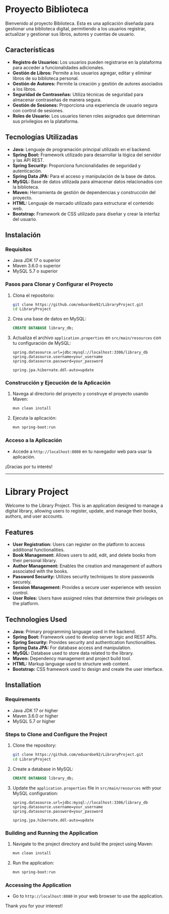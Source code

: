 # Proyecto Biblioteca

Bienvenido al proyecto Biblioteca. Esta es una aplicación diseñada para gestionar una biblioteca digital, permitiendo a los usuarios registrar, actualizar y gestionar sus libros, autores y cuentas de usuario.

## Características

- **Registro de Usuarios:** Los usuarios pueden registrarse en la plataforma para acceder a funcionalidades adicionales.
- **Gestión de Libros:** Permite a los usuarios agregar, editar y eliminar libros de su biblioteca personal.
- **Gestión de Autores:** Permite la creación y gestión de autores asociados a los libros.
- **Seguridad de Contraseñas:** Utiliza técnicas de seguridad para almacenar contraseñas de manera segura.
- **Gestión de Sesiones:** Proporciona una experiencia de usuario segura con control de sesiones.
- **Roles de Usuario:** Los usuarios tienen roles asignados que determinan sus privilegios en la plataforma.

## Tecnologías Utilizadas

- **Java:** Lenguaje de programación principal utilizado en el backend.
- **Spring Boot:** Framework utilizado para desarrollar la lógica del servidor y las API REST.
- **Spring Security:** Proporciona funcionalidades de seguridad y autenticación.
- **Spring Data JPA:** Para el acceso y manipulación de la base de datos.
- **MySQL:** Base de datos utilizada para almacenar datos relacionados con la biblioteca.
- **Maven:** Herramienta de gestión de dependencias y construcción del proyecto.
- **HTML:** Lenguaje de marcado utilizado para estructurar el contenido web.
- **Bootstrap:** Framework de CSS utilizado para diseñar y crear la interfaz del usuario.

## Instalación
### Requisitos

- Java JDK 17 o superior
- Maven 3.6.0 o superior
- MySQL 5.7 o superior

### Pasos para Clonar y Configurar el Proyecto

1. Clona el repositorio:

    ```bash
    git clone https://github.com/eduardoe92/LibraryProject.git
    cd LibraryProject
    ```

2. Crea una base de datos en MySQL:

    ```sql
    CREATE DATABASE library_db;
    ```

3. Actualiza el archivo `application.properties` en `src/main/resources` con tu configuración de MySQL:

    ```properties
    spring.datasource.url=jdbc:mysql://localhost:3306/library_db
    spring.datasource.username=your_username
    spring.datasource.password=your_password

    spring.jpa.hibernate.ddl-auto=update
    ```

### Construcción y Ejecución de la Aplicación

1. Navega al directorio del proyecto y construye el proyecto usando Maven:

    ```bash
    mvn clean install
    ```

2. Ejecuta la aplicación:

    ```bash
    mvn spring-boot:run
    ```

### Acceso a la Aplicación

- Accede a `http://localhost:8080` en tu navegador web para usar la aplicación.

¡Gracias por tu interés!

---

# Library Project

Welcome to the Library Project. This is an application designed to manage a digital library, allowing users to register, update, and manage their books, authors, and user accounts.

## Features

- **User Registration:** Users can register on the platform to access additional functionalities.
- **Book Management:** Allows users to add, edit, and delete books from their personal library.
- **Author Management:** Enables the creation and management of authors associated with the books.
- **Password Security:** Utilizes security techniques to store passwords securely.
- **Session Management:** Provides a secure user experience with session control.
- **User Roles:** Users have assigned roles that determine their privileges on the platform.

## Technologies Used

- **Java:** Primary programming language used in the backend.
- **Spring Boot:** Framework used to develop server logic and REST APIs.
- **Spring Security:** Provides security and authentication functionalities.
- **Spring Data JPA:** For database access and manipulation.
- **MySQL:** Database used to store data related to the library.
- **Maven:** Dependency management and project build tool.
- **HTML:** Markup language used to structure web content.
- **Bootstrap:** CSS framework used to design and create the user interface.

## Installation

### Requirements

- Java JDK 17 or higher
- Maven 3.6.0 or higher
- MySQL 5.7 or higher

### Steps to Clone and Configure the Project

1. Clone the repository:

    ```bash
    git clone https://github.com/eduardoe92/LibraryProject.git
    cd LibraryProject
    ```

2. Create a database in MySQL:

    ```sql
    CREATE DATABASE library_db;
    ```

3. Update the `application.properties` file in `src/main/resources` with your MySQL configuration:

    ```properties
    spring.datasource.url=jdbc:mysql://localhost:3306/library_db
    spring.datasource.username=your_username
    spring.datasource.password=your_password

    spring.jpa.hibernate.ddl-auto=update
    ```

### Building and Running the Application

1. Navigate to the project directory and build the project using Maven:

    ```bash
    mvn clean install
    ```

2. Run the application:

    ```bash
    mvn spring-boot:run
    ```

### Accessing the Application

- Go to `http://localhost:8080` in your web browser to use the application.

Thank you for your interest!
